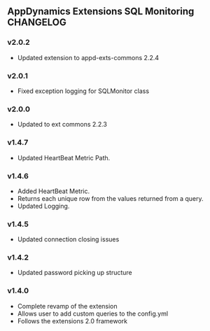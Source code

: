 ## AppDynamics Extensions SQL Monitoring CHANGELOG

### v2.0.2
* Updated extension to appd-exts-commons 2.2.4

### v2.0.1
* Fixed exception logging for SQLMonitor class 

### v2.0.0
* Updated to ext commons 2.2.3

### v1.4.7

* Updated HeartBeat Metric Path.


### v1.4.6

* Added HeartBeat Metric.
* Returns each unique row from the values returned from a query.
* Updated Logging.

### v1.4.5
* Updated connection closing issues

### v1.4.2
* Updated password picking up structure

### v1.4.0

* Complete revamp of the extension
* Allows user to add custom queries to the config.yml
* Follows the extensions 2.0 framework


